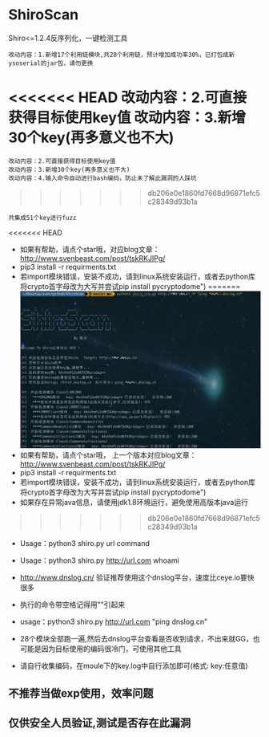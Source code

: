 # ShiroScan
Shiro&lt;=1.2.4反序列化，一键检测工具

    改动内容：1.新增17个利用链模块,共28个利用链，预计增加成功率30%，已打包成新ysoserial的jar包，请勿更换
<<<<<<< HEAD
    改动内容：2.可直接获得目标使用key值
    改动内容：3.新增30个key(再多意义也不大)
=======
    改动内容：2.可直接获得目标使用key值
    改动内容：3.新增30个key(再多意义也不大)
    改动内容：4.输入命令自动进行bash编码，防止未了解此漏洞的人踩坑
>>>>>>> db206e0e1860fd7668d96871efc5c28349d93b1a

```
共集成51个key进行fuzz
```
<<<<<<< HEAD

* 如果有帮助，请点个star哦，对应blog文章：http://www.svenbeast.com/post/tskRKJIPg/
* pip3 install -r requirments.txt   
* 若import模块错误，安装不成功，请到linux系统安装运行，或者去python库将crypto首字母改为大写并尝试pip install pycryptodome")
=======
![](./run.png)
* 如果有帮助，请点个star哦， 上一个版本对应blog文章：http://www.svenbeast.com/post/tskRKJIPg/
* pip3 install -r requirments.txt   
* 若import模块错误，安装不成功，请到linux系统安装运行，或者去python库将crypto首字母改为大写并尝试pip install pycryptodome")
* 如果存在异常java信息，请使用jdk1.8环境运行，避免使用高版本java运行
>>>>>>> db206e0e1860fd7668d96871efc5c28349d93b1a

* Usage：python3 shiro.py  url  command
* Usage：python3 shiro.py  http://url.com  whoami

* http://www.dnslog.cn/   验证推荐使用这个dnslog平台，速度比ceye.io要快很多
* 执行的命令带空格记得用""引起来

* usage：python3 shiro.py  http://url.com  "ping dnslog.cn"
* 28个模块全部跑一遍,然后去dnslog平台查看是否收到请求，不出来就GG，也可能是因为目标使用的编码很冷门，可使用其他工具

* 请自行收集编码，在moule下的key.log中自行添加即可(格式: key:任意值)

## 不推荐当做exp使用，效率问题
## 仅供安全人员验证,测试是否存在此漏洞
